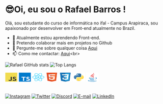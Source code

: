 <h1>😎Oi, eu sou o Rafael Barros !</h1> 

Olá, sou estudante do curso de informática no ifal - Campus Arapiraca, sou apaixonado por desenvolver em Front-end atualmente no Brazil.

- 🌱 Atualmente estou aprendendo Front-end.
- 👯 Pretendo colaborar mais em projetos no Github
- 💬 Pergunte-me sobre qualquer coisa [Aqui](rafaelbarros.contact@gmail.com)
- 📫 Como me contactar: [Aqui](https://api.whatsapp.com/send?phone=5582999774488&text=Olá,%20Rafael,%20tudo%20bem?)<br>

<div>
  <img height="180em" src="https://github-readme-stats.vercel.app/api?username=rafaelbarross&show_icons=true&theme=tokyonight" alt="Rafael GitHub stats"> 
<img height="180em" src="https://github-readme-stats.vercel.app/api/top-langs/?username=rafaelbarross&layout=compact&theme=tokyonight" alt="Top Langs">
</div>

<div style="display: inline_block; margin-bottom: 15px; margin-top: -px;"><br/>
  <img height="30" width="40" align="center" alt="java script" src="https://raw.githubusercontent.com/devicons/devicon/1119b9f84c0290e0f0b38982099a2bd027a48bf1/icons/javascript/javascript-original.svg " />
  <img height="30" width="40" align="center" alt="type script" src="https://raw.githubusercontent.com/devicons/devicon/master/icons/typescript/typescript-plain.svg"/>
  <img height="30" width="40" align="center" alt="react" src="https://raw.githubusercontent.com/devicons/devicon/1119b9f84c0290e0f0b38982099a2bd027a48bf1/icons/react/react-original.svg"/>
  <img height="30" width="40" align="center" alt="html5" src="https://raw.githubusercontent.com/devicons/devicon/master/icons/html5/html5-original.svg"/>
  <img height="30" width="40" align="center" alt="css3" src="https://raw.githubusercontent.com/devicons/devicon/master/icons/css3/css3-original.svg"/>
  <img height="30" width="40" align="center" alt="python" src="https://raw.githubusercontent.com/devicons/devicon/1119b9f84c0290e0f0b38982099a2bd027a48bf1/icons/python/python-original.svg"/>
  <img height="30" width="40" align="center" alt="java" src="https://raw.githubusercontent.com/devicons/devicon/1119b9f84c0290e0f0b38982099a2bd027a48bf1/icons/java/java-original.svg"/>

</div>

#

<div>

  [![Instagram](https://img.shields.io/badge/Instagram-E4405F?style=for-the-badge&logo=instagram&logoColor=white)](https://www.instagram.com/rafael.barros20/) [![Twitter](https://img.shields.io/badge/Twitter-1DA1F2?style=for-the-badge&logo=twitter&logoColor=white)]() [![Discord](https://img.shields.io/badge/Discord-7289DA?style=for-the-badge&logo=discord&logoColor=white)](https://discord.com/channels/@me) [![E-mail](https://img.shields.io/badge/Gmail-D14836?style=for-the-badge&logo=gmail&logoColor=white)](mailto:rsb8@aluno.ifal.edu.br) [![LinkedIn](https://img.shields.io/badge/LinkedIn-0077B5?style=for-the-badge&logo=linkedin&logoColor=white)]()

</div>


